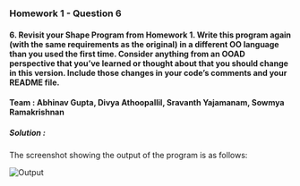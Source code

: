 ### Homework 1 - Question 6
#### 6. Revisit your Shape Program from Homework 1.  Write this program again (with the same requirements as the original) in a different OO language than you used the first time. Consider anything from an OOAD perspective that you’ve learned or thought about that you should change in this version.  Include those changes in your code’s comments and your README file.

#### Team : Abhinav Gupta, Divya Athoopallil, Sravanth Yajamanam, Sowmya Ramakrishnan

##### Solution :

The screenshot showing the output of the program is as follows:

![Output](https://github.com/sowmya2910/Object-Oriented-Analysis-Design/blob/master/Homework_2/HW2%20Q6%20Output.jpg)

